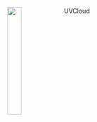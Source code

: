 <img align="left" src="/docs/images/logo.png" width="25%"></img>
UVCloud
<p style="clear: both"></p>

